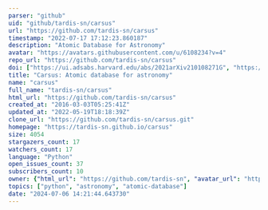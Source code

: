 ```yaml
---
parser: "github"
uid: "github/tardis-sn/carsus"
url: "https://github.com/tardis-sn/carsus"
timestamp: "2022-07-17 17:12:23.860187"
description: "Atomic Database for Astronomy"
avatar: "https://avatars.githubusercontent.com/u/6108234?v=4"
repo_url: "https://github.com/tardis-sn/carsus"
doi: ["https://ui.adsabs.harvard.edu/abs/2021arXiv210108271G", "https://ui.adsabs.harvard.edu/abs/2021ascl.soft03021K/abstract"]
title: "Carsus: Atomic database for astronomy"
name: "carsus"
full_name: "tardis-sn/carsus"
html_url: "https://github.com/tardis-sn/carsus"
created_at: "2016-03-03T05:25:41Z"
updated_at: "2022-05-19T18:18:39Z"
clone_url: "https://github.com/tardis-sn/carsus.git"
homepage: "https://tardis-sn.github.io/carsus"
size: 4054
stargazers_count: 17
watchers_count: 17
language: "Python"
open_issues_count: 37
subscribers_count: 10
owner: {"html_url": "https://github.com/tardis-sn", "avatar_url": "https://avatars.githubusercontent.com/u/6108234?v=4", "login": "tardis-sn", "type": "Organization"}
topics: ["python", "astronomy", "atomic-database"]
date: "2024-07-06 14:21:44.643730"
---
```

